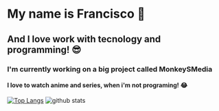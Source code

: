 # My name is Francisco 👏

## And I love work with tecnology and programming! 😎

### I'm currently working on a big project called MonkeySMedia


#### I love to watch anime and series, when i'm not programing! 😂

[![Top Langs](https://github-readme-stats.vercel.app/api/top-langs/?username=ProgramingIsTheFuture&layout=compact&theme=dark)](https://github.com/anuraghazra/github-readme-stats)
![github stats](https://github-readme-stats.vercel.app/api?username=ProgramingIsTheFuture&show_icons=true&theme=dark)
